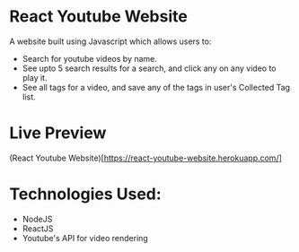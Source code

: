 # React Youtube Website

A website built using Javascript which allows users to:

- Search for youtube videos by name.
- See upto 5 search results for a search, and click any on any video to play it.
- See all tags for a video, and save any of the tags in user's Collected Tag list.

# Live Preview
(React Youtube Website)[https://react-youtube-website.herokuapp.com/]

# Technologies Used:

- NodeJS
- ReactJS
- Youtube's API for video rendering 
